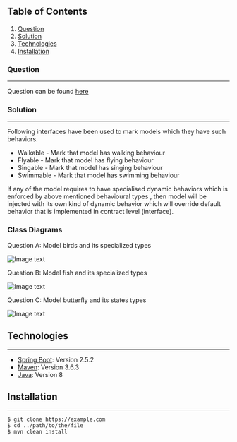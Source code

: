 ## Table of Contents
1. [Question](#question)
2. [Solution](#solution)
3. [Technologies](#technologies)
4. [Installation](#installation)

### Question
***
Question can be found [here](https://github.com/ejperera/animalfamily/blob/master/doc/Code%2Bassignment%2BBackend%2BChapter.doc.pdf)

### Solution
***

Following interfaces have been used to mark models which they have such behaviors.

* Walkable   - Mark that model has walking behaviour
* Flyable    - Mark that model has flying behaviour
* Singable   - Mark that model has singing behaviour
* Swimmable  - Mark that model has swimming behaviour

If any of the model requires to have specialised dynamic behaviors which is enforced by above mentioned behavioural types , then model will be injected with its own kind of dynamic behavior which will override default behavior that is implemented in contract level (interface).

### Class Diagrams

Question A: Model birds and its specialized types

![Image text](https://github.com/ejperera/demo/blob/master/doc/bird2.jpeg)

Question B: Model fish and its specialized types

![Image text](https://github.com/ejperera/demo/blob/master/doc/fish.jpeg)

Question C: Model butterfly and its states types

![Image text](https://github.com/ejperera/demo/blob/master/doc/butterfly.jpeg)


## Technologies
***
* [Spring Boot](https://spring.io/projects/spring-boot): Version 2.5.2 
* [Maven](https://maven.apache.org/): Version 3.6.3
* [Java](https://www.java.com/): Version 8

## Installation
***
 
```
$ git clone https://example.com
$ cd ../path/to/the/file
$ mvn clean install
